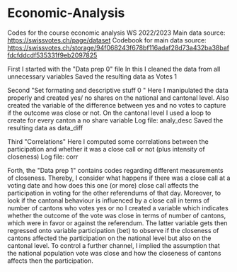 # Economic-Analysis
Codes for the course economic analysis WS 2022/2023
Main data source: https://swissvotes.ch/page/dataset
Codebook for main data source: https://swissvotes.ch/storage/94f068243f678bf116adaf28d73a432ba38baffdcfddcdf535331f9eb2097825


First I started with the "Data prep 0" file In this I cleaned the data from all unnecessary variables Saved the resulting data as Votes 1

Second "Set formating and descriptive stuff 0 " Here I manipulated the data properly and created yes/ no shares on the national and cantonal level. Also created the variable of the difference between yes and no votes to capture if the outcome was close or not. On the cantonal level I used a loop to create for every canton a no share variable Log file: analy_desc Saved the resulting data as data_diff

Third "Correlations" Here I computed some correlations between the participation and whether it was a close call or not (plus intensity of closeness) Log file: corr

Forth, the "Data prep 1" contains codes regarding different measurements of closeness.
Thereby, I consider what happens if there was a close call at a voting date and how does this one (or more) close call affects the participation in voting for the other referendums of that day. Moreover, to look if the cantonal behaviour is influenced by a close call in terms of number of cantons who votes yes or no I created a variable which indicates whether the outcome of the vote was close in terms of number of cantons, which were in favor or against the referendum. The latter variable gets then regressed onto variable participation (bet) to observe if the closeness of cantons affected the participation on the national level but also on the cantonal level. To control a further channel, I implied the assumption that the national population vote was close and how the closeness of cantons affects then the participation. 
